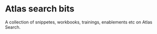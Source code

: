 # Atlas search bits

A collection of snippetes, workbooks, trainings, enablements etc on Atlas Search.
